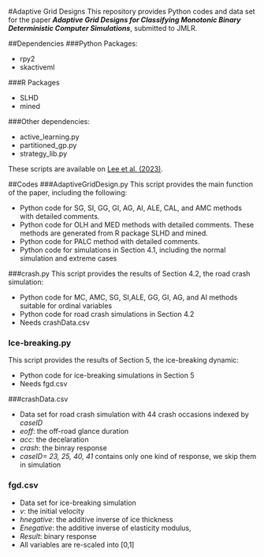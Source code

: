 #Adaptive Grid Designs
This repository provides Python codes and data set for the paper ***Adaptive Grid Designs for Classifying Monotonic Binary Deterministic Computer Simulations***, submitted to JMLR.

##Dependencies
###Python Packages:

* rpy2
* skactiveml

###R Packages

* SLHD
* mined

###Other dependencies:

* active_learning.py
* partitioned_gp.py
* strategy_lib.py

These scripts are available on  [Lee et al. (2023)](https://github.com/cheolheil/ALIEN?tab=readme-ov-file "Title").



##Codes
###AdaptiveGridDesign.py
This script provides the main function of the paper, including the following:

* Python code for SG, SI, GG, GI, AG, AI, ALE, CAL, and AMC methods with detailed comments.
* Python code for OLH and MED methods with detailed comments.  These methods are generated from R package SLHD and mined. 
* Python code for PALC method with detailed comments. 
* Python code for simulations in Section 4.1, including the normal simulation and extreme cases

###crash.py
This script provides the results of Section 4.2, the road crash simulation:

* Python code for MC, AMC, SG, SI,ALE, GG, GI, AG, and AI methods suitable for ordinal variables
* Python code for road crash simulations in Section 4.2
* Needs crashData.csv


### Ice-breaking.py
This script provides the results of Section 5, the ice-breaking dynamic:

* Python code for ice-breaking simulations in Section 5
* Needs fgd.csv


###crashData.csv

  * Data set for road crash simulation with 44 crash occasions indexed by *caseID*
  * *eoff*: the off-road glance duration
  * *acc*: the decelaration
  * *crash*: the binray response
  * *caseID= 23, 25, 40, 41* contains only one kind of response, we skip them in simulation

### fgd.csv
  * Data set for ice-breaking simulation 
  * *v*: the initial velocity
  * *hnegative*: the additive inverse of ice thickness
  * *Enegative*: the additive inverse of elasticity modulus,
  * *Result*: binary response
  * All variables are re-scaled into [0,1]


